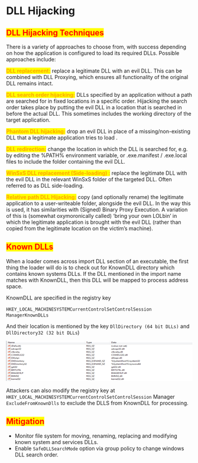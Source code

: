 # DLL Hijacking

## <mark style="color:red;">DLL Hijacking Techniques</mark>

There is a variety of approaches to choose from, with success depending on how the application is configured to load its required DLLs. Possible approaches include:

<mark style="color:orange;">**DLL replacement:**</mark> replace a legitimate DLL with an evil DLL. This can be combined with DLL Proxying, which ensures all functionality of the original DLL remains intact.

<mark style="color:orange;">**DLL search order hijacking:**</mark> DLLs specified by an application without a path are searched for in fixed locations in a specific order. Hijacking the search order takes place by putting the evil DLL in a location that is searched in before the actual DLL. This sometimes includes the working directory of the target application.

<mark style="color:orange;">**Phantom DLL hijacking:**</mark> drop an evil DLL in place of a missing/non-existing DLL that a legitimate application tries to load .

<mark style="color:orange;">**DLL redirection:**</mark> change the location in which the DLL is searched for, e.g. by editing the %PATH% environment variable, or .exe.manifest / .exe.local files to include the folder containing the evil DLL.

<mark style="color:orange;">**WinSxS DLL replacement (Side-loading) :**</mark> replace the legitimate DLL with the evil DLL in the relevant WinSxS folder of the targeted DLL. Often referred to as DLL side-loading.

<mark style="color:orange;">**Relative path DLL Hijacking:**</mark> copy (and optionally rename) the legitimate application to a user-writeable folder, alongside the evil DLL. In the way this is used, it has similarities with (Signed) Binary Proxy Execution. A variation of this is (somewhat oxymoronically called) ‘bring your own LOLbin’ in which the legitimate application is brought with the evil DLL (rather than copied from the legitimate location on the victim’s machine).

## <mark style="color:red;">Known DLLs</mark>

When a loader comes across import DLL section of an executable, the first thing the loader will do is to check out for KnownDLL directory which contains known systems DLLs. If the DLL mentioned in the import name matches with KnownDLL, then this DLL will be mapped to process address space.

KnownDLL are specified in the registry key

```
HKEY_LOCAL_MACHINESYSTEMCurrentControlSetControlSession ManagerKnownDLLs
```

And their location is mentioned by the key `DllDirectory (64 bit DLLs)` and `DllDirectory32 (32 bit DLLs`)

![](<../../../../.gitbook/assets/image (120) (1).png>)

Attackers can also modify the registry key at `HKEY_LOCAL_MACHINESYSTEMCurrentControlSetControlSession` Manager `ExcludeFromKnownDlls` to exclude the DLLS from KnownDLL for processing.

## <mark style="color:red;">Mitigation</mark>

* Monitor file system for moving, renaming, replacing and modifying known system  and services DLLs.
* Enable `SafeDLLSearchMode` option via group policy to change windows DLL search order.
